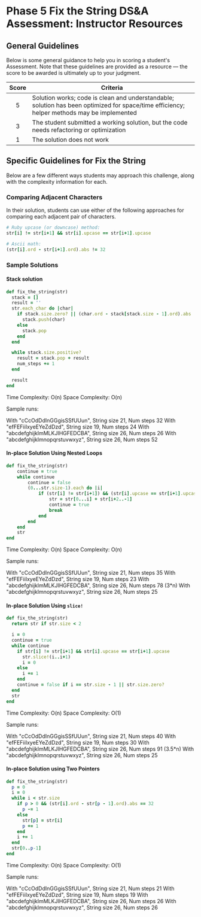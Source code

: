 # Phase 5 Fix the String DS&A Assessment: Instructor Resources

## General Guidelines

Below is some general guidance to help you in scoring a student's Assessment.
Note that these guidelines are provided as a resource — the score to be awarded
is ultimately up to your judgment.

| Score | Criteria |
| :-: | --- |
| 5 | Solution works; code is clean and understandable; solution has been optimized for space/time efficiency; helper methods may be implemented |
| 3 | The student submitted a working solution, but the code needs refactoring or optimization |
| 1 | The solution does not work |

## Specific Guidelines for Fix the String

Below are a few different ways students may approach this challenge, along with
the complexity information for each.

### Comparing Adjacent Characters

In their solution, students can use either of the following approaches for
comparing each adjacent pair of characters.

```rb
# Ruby upcase (or downcase) method:
str[i] != str[i+1] && str[i].upcase == str[i+1].upcase

# Ascii math:
(str[i].ord - str[i+1].ord).abs != 32
```

### Sample Solutions

#### Stack solution

```rb
def fix_the_string(str)
  stack = []
  result = ''
  str.each_char do |char|
    if stack.size.zero? || (char.ord - stack[stack.size - 1].ord).abs != 32 
      stack.push(char)
    else
      stack.pop
    end
  end

  while stack.size.positive?
    result = stack.pop + result
    num_steps += 1
  end

  result
end
```

Time Complexity: O(n)
Space Complexity: O(n)

Sample runs:

With "cCcOdDdInGGgisSSfUUun", String size 21, Num steps 32
With "efFEFiiIxyeEYeZdDzd", String size 19, Num steps 24
With "abcdefghijklmMLKJIHGFEDCBA",  String size 26, Num steps 26
With "abcdefghijklmnopqrstuvwxyz", String size 26, Num steps 52

#### In-place Solution Using Nested Loops

```rb
def fix_the_string(str)
    continue = true
    while continue
        continue = false
        (0...str.size-1).each do |i|
            if (str[i] != str[i+1]) && (str[i].upcase == str[i+1].upcase)
                str = str[0...i] + str[i+2..-1]
                continue = true
                break
            end
        end
    end
    str
end
```

Time Complexity: O(n)
Space Complexity: O(n)

Sample runs:

With "cCcOdDdInGGgisSSfUUun", String size 21, Num steps 35
With "efFEFiiIxyeEYeZdDzd", String size 19, Num steps 23
With "abcdefghijklmMLKJIHGFEDCBA",  String size 26, Num steps 78 (3*n)
With "abcdefghijklmnopqrstuvwxyz", String size 26, Num steps 25

#### In-place Solution Using `slice!`

```rb
def fix_the_string(str)
  return str if str.size < 2

  i = 0
  continue = true
  while continue
    if str[i] != str[i+1] && str[i].upcase == str[i+1].upcase
      str.slice!(i..i+1)
      i = 0
    else 
      i += 1
    end
    continue = false if i == str.size - 1 || str.size.zero?
  end
  str
end
```

Time Complexity: O(n)
Space Complexity: O(1)

Sample runs:

With "cCcOdDdInGGgisSSfUUun", String size 21, Num steps 40
With "efFEFiiIxyeEYeZdDzd", String size 19, Num steps 30
With "abcdefghijklmMLKJIHGFEDCBA",  String size 26, Num steps 91 (3.5*n)
With "abcdefghijklmnopqrstuvwxyz", String size 26, Num steps 25

#### In-place Solution using Two Pointers

```rb
def fix_the_string(str)
  p = 0
  i = 0
  while i < str.size
    if p > 0 && (str[i].ord - str[p - 1].ord).abs == 32
      p -= 1
    else
      str[p] = str[i]
      p += 1
    end
    i += 1
  end
  str[0..p-1]
end
```

Time Complexity: O(n)
Space Complexity: O(1)

Sample runs:

With "cCcOdDdInGGgisSSfUUun", String size 21, Num steps 21
With "efFEFiiIxyeEYeZdDzd", String size 19, Num steps 19
With "abcdefghijklmMLKJIHGFEDCBA",  String size 26, Num steps 26
With "abcdefghijklmnopqrstuvwxyz", String size 26, Num steps 26
